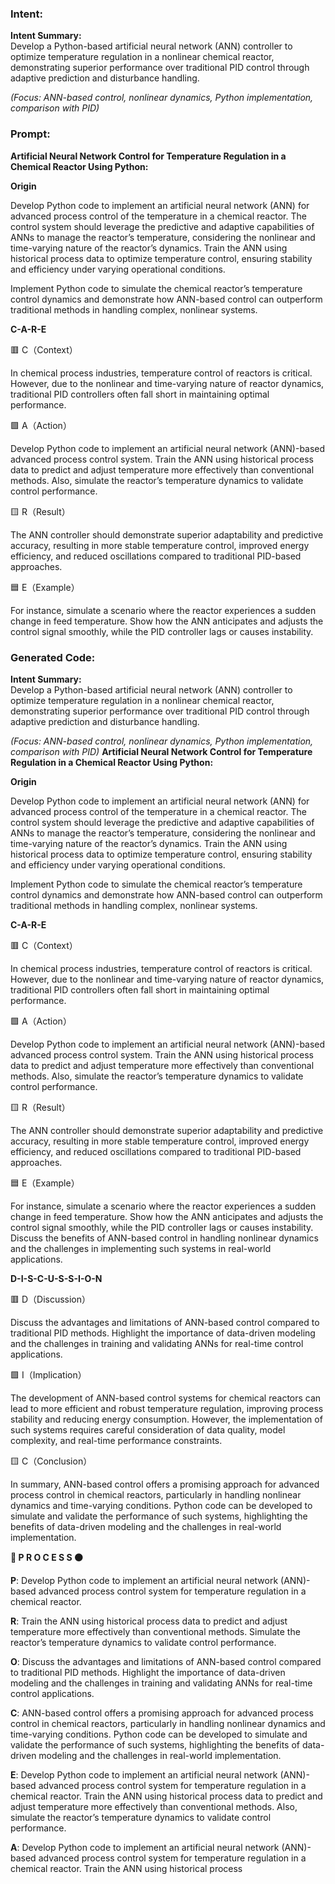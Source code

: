 ### Intent:
**Intent Summary:**  
Develop a Python-based artificial neural network (ANN) controller to optimize temperature regulation in a nonlinear chemical reactor, demonstrating superior performance over traditional PID control through adaptive prediction and disturbance handling.  

*(Focus: ANN-based control, nonlinear dynamics, Python implementation, comparison with PID)*

### Prompt:
**Artificial Neural Network Control for Temperature Regulation in a Chemical Reactor Using Python:**

**Origin**

Develop Python code to implement an artificial neural network (ANN) for advanced process control of the temperature in a chemical reactor. The control system should leverage the predictive and adaptive capabilities of ANNs to manage the reactor’s temperature, considering the nonlinear and time-varying nature of the reactor’s dynamics. Train the ANN using historical process data to optimize temperature control, ensuring stability and efficiency under varying operational conditions.

Implement Python code to simulate the chemical reactor’s temperature control dynamics and demonstrate how ANN-based control can outperform traditional methods in handling complex, nonlinear systems.

**C-A-R-E**

🟥 C（Context）

In chemical process industries, temperature control of reactors is critical. However, due to the nonlinear and time-varying nature of reactor dynamics, traditional PID controllers often fall short in maintaining optimal performance.

🟩 A（Action）

Develop Python code to implement an artificial neural network (ANN)-based advanced process control system. Train the ANN using historical process data to predict and adjust temperature more effectively than conventional methods. Also, simulate the reactor’s temperature dynamics to validate control performance.

🟨 R（Result）

The ANN controller should demonstrate superior adaptability and predictive accuracy, resulting in more stable temperature control, improved energy efficiency, and reduced oscillations compared to traditional PID-based approaches.

🟦 E（Example）

For instance, simulate a scenario where the reactor experiences a sudden change in feed temperature. Show how the ANN anticipates and adjusts the control signal smoothly, while the PID controller lags or causes instability.

### Generated Code:
**Intent Summary:**  
Develop a Python-based artificial neural network (ANN) controller to optimize temperature regulation in a nonlinear chemical reactor, demonstrating superior performance over traditional PID control through adaptive prediction and disturbance handling.  

*(Focus: ANN-based control, nonlinear dynamics, Python implementation, comparison with PID)*
**Artificial Neural Network Control for Temperature Regulation in a Chemical Reactor Using Python:**

**Origin**

Develop Python code to implement an artificial neural network (ANN) for advanced process control of the temperature in a chemical reactor. The control system should leverage the predictive and adaptive capabilities of ANNs to manage the reactor’s temperature, considering the nonlinear and time-varying nature of the reactor’s dynamics. Train the ANN using historical process data to optimize temperature control, ensuring stability and efficiency under varying operational conditions.

Implement Python code to simulate the chemical reactor’s temperature control dynamics and demonstrate how ANN-based control can outperform traditional methods in handling complex, nonlinear systems.

**C-A-R-E**

🟥 C（Context）

In chemical process industries, temperature control of reactors is critical. However, due to the nonlinear and time-varying nature of reactor dynamics, traditional PID controllers often fall short in maintaining optimal performance.

🟩 A（Action）

Develop Python code to implement an artificial neural network (ANN)-based advanced process control system. Train the ANN using historical process data to predict and adjust temperature more effectively than conventional methods. Also, simulate the reactor’s temperature dynamics to validate control performance.

🟨 R（Result）

The ANN controller should demonstrate superior adaptability and predictive accuracy, resulting in more stable temperature control, improved energy efficiency, and reduced oscillations compared to traditional PID-based approaches.

🟦 E（Example）

For instance, simulate a scenario where the reactor experiences a sudden change in feed temperature. Show how the ANN anticipates and adjusts the control signal smoothly, while the PID controller lags or causes instability. Discuss the benefits of ANN-based control in handling nonlinear dynamics and the challenges in implementing such systems in real-world applications.

**D-I-S-C-U-S-S-I-O-N**

🟥 D（Discussion）

Discuss the advantages and limitations of ANN-based control compared to traditional PID methods. Highlight the importance of data-driven modeling and the challenges in training and validating ANNs for real-time control applications.

🟩 I（Implication）

The development of ANN-based control systems for chemical reactors can lead to more efficient and robust temperature regulation, improving process stability and reducing energy consumption. However, the implementation of such systems requires careful consideration of data quality, model complexity, and real-time performance constraints.

🟨 C（Conclusion）

In summary, ANN-based control offers a promising approach for advanced process control in chemical reactors, particularly in handling nonlinear dynamics and time-varying conditions. Python code can be developed to simulate and validate the performance of such systems, highlighting the benefits of data-driven modeling and the challenges in real-world implementation.

**🔴 P R O C E S S ⚫️**

**P**: Develop Python code to implement an artificial neural network (ANN)-based advanced process control system for temperature regulation in a chemical reactor.

**R**: Train the ANN using historical process data to predict and adjust temperature more effectively than conventional methods. Simulate the reactor’s temperature dynamics to validate control performance.

**O**: Discuss the advantages and limitations of ANN-based control compared to traditional PID methods. Highlight the importance of data-driven modeling and the challenges in training and validating ANNs for real-time control applications.

**C**: ANN-based control offers a promising approach for advanced process control in chemical reactors, particularly in handling nonlinear dynamics and time-varying conditions. Python code can be developed to simulate and validate the performance of such systems, highlighting the benefits of data-driven modeling and the challenges in real-world implementation.

**E**: Develop Python code to implement an artificial neural network (ANN)-based advanced process control system for temperature regulation in a chemical reactor. Train the ANN using historical process data to predict and adjust temperature more effectively than conventional methods. Also, simulate the reactor’s temperature dynamics to validate control performance.

**A**: Develop Python code to implement an artificial neural network (ANN)-based advanced process control system for temperature regulation in a chemical reactor. Train the ANN using historical process
